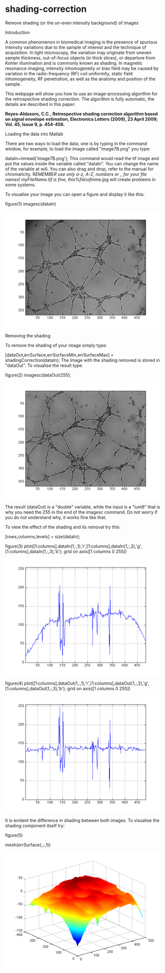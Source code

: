 # shading-correction
Remove shading (or the un-even intensity background) of images

Introduction

A common phenomenon in biomedical imaging is the presence of spurious intensity variations due to the sample of interest and the technique of acquisition. In light microscopy, the variation may originate from uneven sample thickness, out-of-focus objects (in thick slices), or departure from Kohler illumination and is commonly known as shading. In magnetic resonance imaging, intensity inhomogeneity or bias field may be caused by variation in the radio-frequency (RF) coil uniformity, static field inhomogeneity, RF penetration, as well as the anatomy and position of the sample.

This webpage will show you how to use an image-processing algorithm for the retrospective shading correction. The algorithm is fully automatic, the details are described in this paper:

<b>
Reyes-Aldasoro, C.C., Retrospective shading correction algorithm based on signal envelope estimation, Electronics Letters (2009), 23 April 2009; Vol. 45, Issue 9, p. 454-456.
</b>

Loading the data into Matlab

There are two ways to load the data, one is by typing in the command window, for example, to load the image called "image7B.png" you type:

dataIn=imread('image7B.png');
This command would read the tif image and put the values inside the variable called "dataIn". You can change the name of the variable at will. You can also drag and drop, refer to the manual for chromaticity. R*E*M*E*M*B*E*R use only a-z, A-Z, numbers or _ for your file names! myFileName.tif is fine, this%file\of*mine.jpg will create problems in some systems.

To visualise your image you can open a figure and display it like this:

figure(1)
imagesc(dataIn)

![Screenshot](userManualShading_01.png)


Removing the shading

To remove the shading of your image simply type:

[dataOut,errSurface,errSurfaceMin,errSurfaceMax] = shadingCorrection(dataIn);
The Image with the shading removed is stored in "dataOut". To visualise the result type:

figure(2)
imagesc(dataOut/255);


![Screenshot](userManualShading_02.png)


The result (dataOut) is a "double" variable, while the input is a "iunt8" that is why you need the 255 in the end of the imagesc command. Do not worry if you do not understand why, it works fine like that.

To view the effect of the shading and its removal try this:

[rows,columns,levels]  = size(dataIn);

figure(3)
plot([1:columns],dataIn(1,:,1),'r',[1:columns],dataIn(1,:,2),'g',[1:columns],dataIn(1,:,3),'b');
grid on
axis([1 columns 0 255])


![Screenshot](userManualShading_03.png)


figure(4)
plot([1:columns],dataOut(1,:,1),'r',[1:columns],dataOut(1,:,2),'g',[1:columns],dataOut(1,:,3),'b');
grid on
axis([1 columns 0 255])
 
 
![Screenshot](userManualShading_04.png)
 
 
It is evident the difference in shading between both images. To visualise the shading component itself try:

figure(5)

mesh(errSurface(:,:,1))


![Screenshot](userManualShading_05.png)

